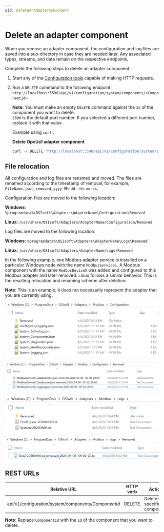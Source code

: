 ```yaml
---
uid: DeleteAnAdapterComponent
---
```


# Delete an adapter component

When you remove an adapter component, the configuration and log files are saved into a sub-directory in case they are needed later. Any associated types, streams, and data remain on the respective endpoints.

Complete the following steps to delete an adapter component:

1. Start any of the [Configuration tools](xref:ConfigurationTools) capable of making HTTP requests.

2. Run a `DELETE` command to the following endpoint: `http://localhost:5590/api/v1/configuration/system/components/<ComponentId>`

    **Note:** You must make an empty `DELETE` command  against the `Id` of the component you want to delete. <br> `5590` is the default port number. If you selected a different port number, replace it with that value.

      Example using `curl` :

    **Delete OpcUa1 adapter component**

      ```bash
      curl -X DELETE "http://localhost:5590/api/v1/configuration/system/components/OpcUa1"
      ```

## File relocation

All configuration and log files are renamed and moved. The files are renamed according to the timestamp of removal, for example, `FileName.json_removed_yyyy-MM-dd--hh-mm-ss`.

Configuration files are moved to the following location:

   **Windows:** `%programdata%\OSIsoft\Adapters\AdapterName\Configuration\Removed`

   **Linux:** `/usr/share/OSIsoft/Adapters/AdapterName/Configuration/Removed`

Log files are moved to the following location:

   **Windows:** `%programdata%\OSIsoft\Adapters\AdapterName\Logs\Removed`

   **Linux:** `/usr/share/OSIsoft/Adapters/AdapterName/Logs/Removed`

In the following example, one Modbus adapter service is installed on a particular Windows node with the name `ModbusService1`. A Modbus component with the name `ModbusDeviceX` was added and configured to this Modbus adapter and later removed. Linux follows a similar behavior. This is the resulting relocation and renaming scheme after deletion:

**Note:** This is an example; it does not necessarily represent the adapter that you are currently using.

![ConfigurationFolder](../images/ConfigurationFolder.png)

![RemovedConfigurations](../images/RemovedConfigurations.png)

![LogsFolder](../images/LogsFolder.png)

![RemovedLogs](../images/RemovedLogs.png)
 

## REST URLs

| Relative URL                                              | HTTP verb | Action               |
|-----------------------------------------------------------|-----------|----------------------|
| api/v1/configuration/system/components/*ComponentId*      | DELETE       | Deletes specified component |

**Note:** Replace `ComponentId` with the `Id` of the component that you want to delete.
